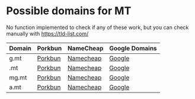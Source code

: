 # Possible domains for MT

No function implemented to check if any of these work, but you can check manually with https://tld-list.com/

| Domain | Porkbun | NameCheap | Google Domains |
|---|---|---|---|
| g.mt | [Porkbun](https://porkbun.com/checkout/search?prb=e814663da1&tlds=&idnLanguage=&search=search&q=g.mt) | [Namecheap](https://www.namecheap.com/domains/registration/results/?domain=g.mt) | [Google](https://domains.google.com/registrar/search?searchTerm=g.mt) |
| .mt | [Porkbun](https://porkbun.com/checkout/search?prb=e814663da1&tlds=&idnLanguage=&search=search&q=.mt) | [Namecheap](https://www.namecheap.com/domains/registration/results/?domain=.mt) | [Google](https://domains.google.com/registrar/search?searchTerm=.mt) |
| mg.mt | [Porkbun](https://porkbun.com/checkout/search?prb=e814663da1&tlds=&idnLanguage=&search=search&q=mg.mt) | [Namecheap](https://www.namecheap.com/domains/registration/results/?domain=mg.mt) | [Google](https://domains.google.com/registrar/search?searchTerm=mg.mt) |
| a.mt | [Porkbun](https://porkbun.com/checkout/search?prb=e814663da1&tlds=&idnLanguage=&search=search&q=a.mt) | [Namecheap](https://www.namecheap.com/domains/registration/results/?domain=a.mt) | [Google](https://domains.google.com/registrar/search?searchTerm=a.mt) |
